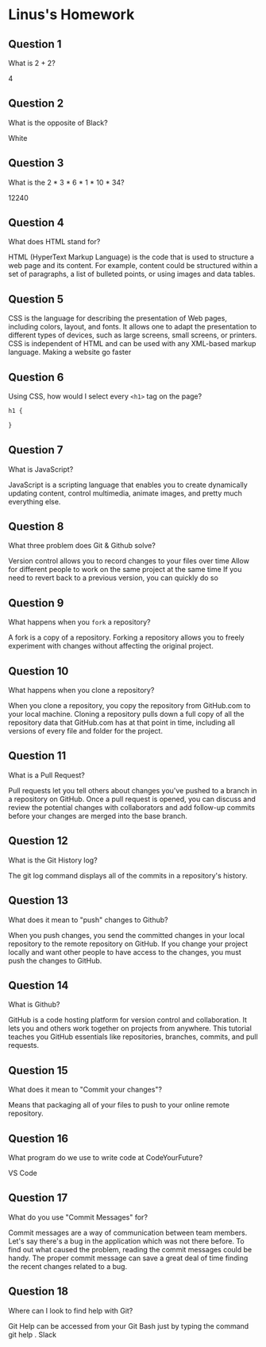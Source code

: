 # Linus's Homework

## Question 1

What is 2 + 2?

4

## Question 2

What is the opposite of Black?

White

## Question 3

What is the  2 * 3 * 6 * 1 * 10 * 34?

12240

## Question 4 

What does HTML stand for?

HTML (HyperText Markup Language) is the code that is used to structure a web page and its content. For example, content could be structured within a set of paragraphs, a list of bulleted points, or using images and data tables.
## Question 5

CSS is the language for describing the presentation of Web pages, including colors, layout, and fonts. It allows one to adapt the presentation to different types of devices, such as large screens, small screens, or printers. CSS is independent of HTML and can be used with any XML-based markup language.
Making a website go faster

## Question 6

Using CSS, how would I select every `<h1>` tag on the page?

```css
h1 {

}
```

## Question 7

What is JavaScript?

JavaScript is a scripting language that enables you to create dynamically updating content, control multimedia, animate images, and pretty much everything else.
## Question 8

What three problem does Git & Github solve?

Version control allows you to record
changes to your files over time
Allow for different people to work on
the same project at the same time
If you need to revert back to a previous
version, you can quickly do so
## Question 9

What happens when you `fork` a repository?

A fork is a copy of a repository. Forking a repository allows you to freely experiment with changes without affecting the original project.
## Question 10 

What happens when you clone a repository?

When you clone a repository, you copy the repository from GitHub.com to your local machine. Cloning a repository pulls down a full copy of all the repository data that GitHub.com has at that point in time, including all versions of every file and folder for the project.
## Question 11

What is a Pull Request?

Pull requests let you tell others about changes you've pushed to a branch in a repository on GitHub. Once a pull request is opened, you can discuss and review the potential changes with collaborators and add follow-up commits before your changes are merged into the base branch.
## Question 12

What is the Git History log?

The git log command displays all of the commits in a repository's history. 
## Question 13

What does it mean to "push" changes to Github?

When you push changes, you send the committed changes in your local repository to the remote repository on GitHub. If you change your project locally and want other people to have access to the changes, you must push the changes to GitHub.
## Question 14

What is Github?

GitHub is a code hosting platform for version control and collaboration. It lets you and others work together on projects from anywhere. This tutorial teaches you GitHub essentials like repositories, branches, commits, and pull requests.
## Question 15

What does it mean to "Commit your changes"?

Means that packaging all of your files to push to your online remote repository.
## Question 16

What program do we use to write code at CodeYourFuture?

VS Code
## Question 17

What do you use "Commit Messages" for?

Commit messages are a way of communication between team members. Let's say there's a bug in the application which was not there before. To find out what caused the problem, reading the commit messages could be handy. The proper commit message can save a great deal of time finding the recent changes related to a bug.
## Question 18

Where can I look to find help with Git?

Git Help can be accessed from your Git Bash just by typing the command git help .
Slack 